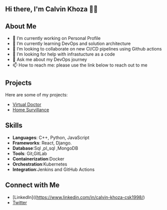 ## Hi there, I'm Calvin Khoza 👋👋


## About Me

- 🔭 I’m currently working on Personal Profile 
- 🌱 I’m currently learning DevOps and solution architecture
- 👯 I’m looking to collaborate on new CI/CD pipelines using Github actions
- 🤔 I’m looking for help with infrastucture as a code
- 💬 Ask me about my DevOps journey 
- 📫 How to reach me: please use the link below to reach out to me

## Projects
Here are some of my projects:

- [Virtual Doctor ](https://github.com/calvinkhoza/project1)
- [Home Survillance ](https://github.com/calvinkhoza/project2)


## Skills
- **Languages**: C++, Python, JavaScript
- **Frameworks**: React, Django.
- **Database**:Sql ,pl_sql ,MongoDB
- **Tools**: Git,GitLab 
- **Containerization**:Docker
- **Orchestration**:Kubernetes
- **Integration**:Jenkins and GitHub Actions

## Connect with Me
- [LinkedIn]((https://www.linkedin.com/in/calvin-khoza-csk1998/)
- [Twitter](https://twitter.com/calvinkhoza)
